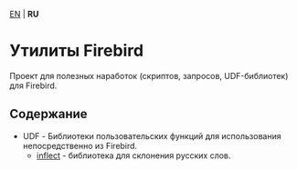 [EN][] | **RU**

Утилиты Firebird
================

Проект для полезных наработок (скриптов, запросов, UDF-библиотек) для Firebird.


Содержание
----------

- UDF - Библиотеки пользовательских функций для использования непосредственно из Firebird.
    - [inflect](udf/infclect/README_ru.md) - библиотека для склонения русских слов.


[EN]: README.md